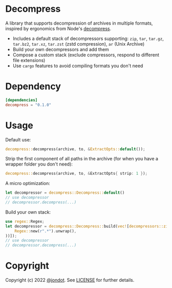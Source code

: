 
# Decompress

A library that supports decompression of archives in multiple formats, inspired by ergonomics from Node's [decompress](https://github.com/kevva/decompress).

* Includes a default stack of decompressors supporting: `zip`, `tar`, `tar.gz`, `tar.bz2`, `tar.xz`, `tar.zst` (zstd compression), `ar` (Unix Archive)
* Build your own decompressors and add them
* Compose a custom stack (exclude compressors, respond to different file extensions)
* Use `cargo` features to avoid compiling formats you don't need

# Dependency

```toml
[dependencies]
decompress = "0.1.0"
```


# Usage

Default use:

```rust
decompress::decompress(archive, to, &ExtractOpts::default());
```

Strip the first component of all paths in the archive (for when you have a wrapper folder you don't need):

```rust
decompress::decompress(archive, to, &ExtractOpts{ strip: 1 });
```

A micro optimization:

```rust
let decompressor = decompress::Decompress::default()
// use decompressor
// decompressor.decompress(...)
```

Build your own stack:

```rust
use regex::Regex;
let decompressor = decompress::Decompress::build(vec![decompressors::zip::Zip::build(Some(
    Regex::new(r".*").unwrap(),
))]);
// use decompressor
// decompressor.decompress(...)
```


# Copyright

Copyright (c) 2022 [@jondot](http://twitter.com/jondot). See [LICENSE](LICENSE.txt) for further details.
